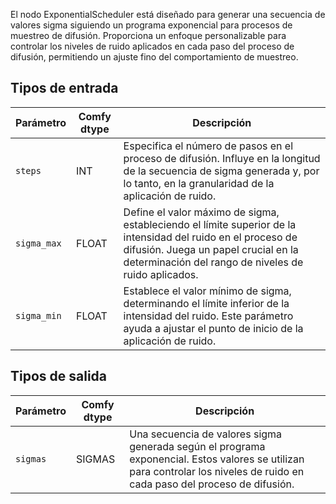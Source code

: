 El nodo ExponentialScheduler está diseñado para generar una secuencia de valores sigma siguiendo un programa exponencial para procesos de muestreo de difusión. Proporciona un enfoque personalizable para controlar los niveles de ruido aplicados en cada paso del proceso de difusión, permitiendo un ajuste fino del comportamiento de muestreo.

## Tipos de entrada

| Parámetro   | Comfy dtype | Descripción                                                                                   |
|-------------|-------------|---------------------------------------------------------------------------------------------|
| `steps`     | INT         | Especifica el número de pasos en el proceso de difusión. Influye en la longitud de la secuencia de sigma generada y, por lo tanto, en la granularidad de la aplicación de ruido. |
| `sigma_max` | FLOAT       | Define el valor máximo de sigma, estableciendo el límite superior de la intensidad del ruido en el proceso de difusión. Juega un papel crucial en la determinación del rango de niveles de ruido aplicados. |
| `sigma_min` | FLOAT       | Establece el valor mínimo de sigma, determinando el límite inferior de la intensidad del ruido. Este parámetro ayuda a ajustar el punto de inicio de la aplicación de ruido. |

## Tipos de salida

| Parámetro | Comfy dtype | Descripción                                                                                   |
|-----------|-------------|---------------------------------------------------------------------------------------------|
| `sigmas`  | SIGMAS      | Una secuencia de valores sigma generada según el programa exponencial. Estos valores se utilizan para controlar los niveles de ruido en cada paso del proceso de difusión. |